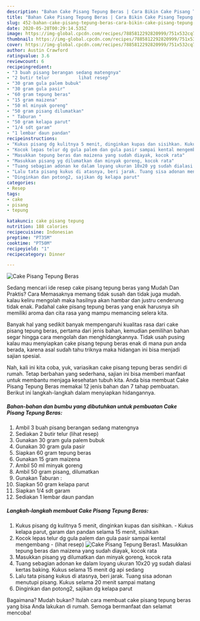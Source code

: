 ```yaml
---
description: "Bahan Cake Pisang Tepung Beras | Cara Bikin Cake Pisang Tepung Beras Yang Menggugah Selera"
title: "Bahan Cake Pisang Tepung Beras | Cara Bikin Cake Pisang Tepung Beras Yang Menggugah Selera"
slug: 452-bahan-cake-pisang-tepung-beras-cara-bikin-cake-pisang-tepung-beras-yang-menggugah-selera
date: 2020-05-28T00:29:14.535Z
image: https://img-global.cpcdn.com/recipes/7885812292820999/751x532cq70/cake-pisang-tepung-beras-foto-resep-utama.jpg
thumbnail: https://img-global.cpcdn.com/recipes/7885812292820999/751x532cq70/cake-pisang-tepung-beras-foto-resep-utama.jpg
cover: https://img-global.cpcdn.com/recipes/7885812292820999/751x532cq70/cake-pisang-tepung-beras-foto-resep-utama.jpg
author: Austin Crawford
ratingvalue: 3.6
reviewcount: 6
recipeingredient:
- "3 buah pisang berangan sedang matengnya"
- "2 butir telur           lihat resep"
- "30 gram gula palem bubuk"
- "30 gram gula pasir"
- "60 gram tepung beras"
- "15 gram maizena"
- "50 ml minyak goreng"
- "50 gram pisang dilumatkan"
- " Taburan "
- "50 gram kelapa parut"
- "1/4 sdt garam"
- "1 lembar daun pandan"
recipeinstructions:
- "Kukus pisang dg kulitnya 5 menit, dinginkan kupas dan sisihkan. Kukus kelapa parut, garam dan pandan selama 15 menit, sisihkan"
- "Kocok lepas telur dg gula palem dan gula pasir sampai kental mengembang             (lihat resep)"
- "Masukkan tepung beras dan maizena yang sudah diayak, kocok rata"
- "Masukkan pisang yg dilumatkan dan minyak goreng, kocok rata"
- "Tuang sebagian adonan ke dalam loyang ukuran 10x20 yg sudah dialasi kertas baking. Kukus selama 15 menit dg api sedang"
- "Lalu tata pisang kukus di atasnya, beri jarak. Tuang sisa adonan menutupi pisang. Kukus selama 20 menit sampai matang"
- "Dinginkan dan potong2, sajikan dg kelapa parut"
categories:
- Resep
tags:
- cake
- pisang
- tepung

katakunci: cake pisang tepung 
nutrition: 188 calories
recipecuisine: Indonesian
preptime: "PT35M"
cooktime: "PT50M"
recipeyield: "1"
recipecategory: Dinner

---
```



![Cake Pisang Tepung Beras](https://img-global.cpcdn.com/recipes/7885812292820999/751x532cq70/cake-pisang-tepung-beras-foto-resep-utama.jpg)

Sedang mencari ide resep cake pisang tepung beras yang Mudah Dan Praktis? Cara Memasaknya memang tidak susah dan tidak juga mudah. kalau keliru mengolah maka hasilnya akan hambar dan justru cenderung tidak enak. Padahal cake pisang tepung beras yang enak harusnya sih memiliki aroma dan cita rasa yang mampu memancing selera kita.



Banyak hal yang sedikit banyak mempengaruhi kualitas rasa dari cake pisang tepung beras, pertama dari jenis bahan, kemudian pemilihan bahan segar hingga cara mengolah dan menghidangkannya. Tidak usah pusing kalau mau menyiapkan cake pisang tepung beras enak di mana pun anda berada, karena asal sudah tahu triknya maka hidangan ini bisa menjadi sajian spesial.


Nah, kali ini kita coba, yuk, variasikan cake pisang tepung beras sendiri di rumah. Tetap berbahan yang sederhana, sajian ini bisa memberi manfaat untuk membantu menjaga kesehatan tubuh kita. Anda bisa membuat Cake Pisang Tepung Beras memakai 12 jenis bahan dan 7 tahap pembuatan. Berikut ini langkah-langkah dalam menyiapkan hidangannya.

<!--inarticleads1-->

##### Bahan-bahan dan bumbu yang dibutuhkan untuk pembuatan Cake Pisang Tepung Beras:

1. Ambil 3 buah pisang berangan sedang matengnya
1. Sediakan 2 butir telur           (lihat resep)
1. Gunakan 30 gram gula palem bubuk
1. Gunakan 30 gram gula pasir
1. Siapkan 60 gram tepung beras
1. Gunakan 15 gram maizena
1. Ambil 50 ml minyak goreng
1. Ambil 50 gram pisang, dilumatkan
1. Gunakan  Taburan :
1. Siapkan 50 gram kelapa parut
1. Siapkan 1/4 sdt garam
1. Sediakan 1 lembar daun pandan




<!--inarticleads2-->

##### Langkah-langkah membuat Cake Pisang Tepung Beras:

1. Kukus pisang dg kulitnya 5 menit, dinginkan kupas dan sisihkan. - Kukus kelapa parut, garam dan pandan selama 15 menit, sisihkan
1. Kocok lepas telur dg gula palem dan gula pasir sampai kental mengembang -             (lihat resep)
<img src="//assets-global.cpcdn.com/assets/icons/button_play-2c75c40dde080a61004c1f40b05d8f140eaff45d7e9e6481dc71c63d2e7c4909.png" alt="Cake Pisang Tepung Beras">1. Masukkan tepung beras dan maizena yang sudah diayak, kocok rata
1. Masukkan pisang yg dilumatkan dan minyak goreng, kocok rata
1. Tuang sebagian adonan ke dalam loyang ukuran 10x20 yg sudah dialasi kertas baking. Kukus selama 15 menit dg api sedang
1. Lalu tata pisang kukus di atasnya, beri jarak. Tuang sisa adonan menutupi pisang. Kukus selama 20 menit sampai matang
1. Dinginkan dan potong2, sajikan dg kelapa parut




Bagaimana? Mudah bukan? Itulah cara membuat cake pisang tepung beras yang bisa Anda lakukan di rumah. Semoga bermanfaat dan selamat mencoba!
